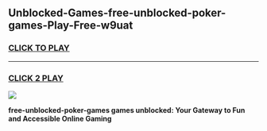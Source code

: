 
## Unblocked-Games-free-unblocked-poker-games-Play-Free-w9uat
<h3>
<a href="https://premium76.site?title=free-unblocked-poker-games&ref=18A1">CLICK TO PLAY</a></h3>
<hr>

<h3>
<a href="https://premium76.site?title=free-unblocked-poker-games&ref=18A1">CLICK 2 PLAY</a>
  
</h3>

<a href="https://premium76.site?title=free-unblocked-poker-games&ref=18A1"><img src="https://clearcache.store/games.png"></a>


**free-unblocked-poker-games games unblocked: Your Gateway to Fun and Accessible Online Gaming**
